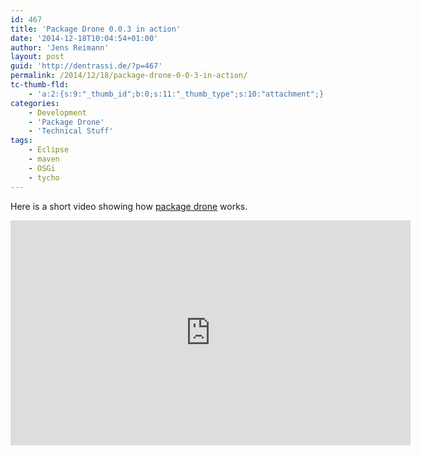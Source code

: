 ```yaml
---
id: 467
title: 'Package Drone 0.0.3 in action'
date: '2014-12-18T10:04:54+01:00'
author: 'Jens Reimann'
layout: post
guid: 'http://dentrassi.de/?p=467'
permalink: /2014/12/18/package-drone-0-0-3-in-action/
tc-thumb-fld:
    - 'a:2:{s:9:"_thumb_id";b:0;s:11:"_thumb_type";s:10:"attachment";}'
categories:
    - Development
    - 'Package Drone'
    - 'Technical Stuff'
tags:
    - Eclipse
    - maven
    - OSGi
    - tycho
---
```


Here is a short video showing how [package drone](/pages/projects/package-drone/ "Package Drone") works.

<!-- more -->

<iframe allowfullscreen="" frameborder="0" height="360" loading="lazy" src="https://www.youtube.com/embed/kUJ5SWfAuxU?rel=0" width="640"></iframe>


